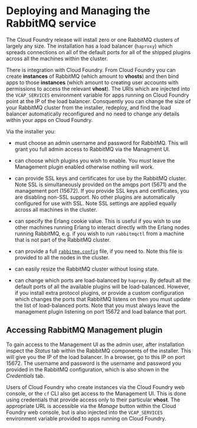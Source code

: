 # Deploying and Managing the RabbitMQ service

The Cloud Foundry release will install zero or one RabbitMQ
clusters of largely any size. The installation has a load balancer
(`haproxy`) which spreads connections on all of the default ports for
all of the shipped plugins across all the machines within the cluster.

There is integration with Cloud Foundry. From Cloud Foundry you can
create **instances** of RabbitMQ (which amount to **vhosts**) and then
bind apps to those **instances** (which amount to creating user
accounts with permissions to access the relevant **vhost**). The URIs
which are injected into the `VCAP_SERVICES` environment variable for
apps running on Cloud Foundry point at the IP of the load
balancer. Consquently you can change the size of your RabbitMQ cluster
from the installer, redeploy, and find the load balancer automatically
reconfigured and no need to change any details within your apps on
Cloud Foundry.


Via the installer you:

- must choose an admin username and password for RabbitMQ. This will
  grant you full admin access to RabbitMQ via the Managment UI.

- can choose which plugins you wish to enable. You *must* leave the
  Management plugin enabled otherwise nothing will work.

- can provide SSL keys and certificates for use by the RabbitMQ
  cluster. Note SSL is simultaneously provided on the amqps port
  (5671) and the management port (15672). If you provide SSL keys and
  certificates, you are disabling non-SSL support. No other plugins
  are automatically configured for use with SSL. Note SSL settings are
  applied equally across all machines in the cluster.

- can specify the Erlang cookie value. This is useful if you wish to
  use other machines running Erlang to interact directly with the
  Erlang nodes running RabbitMQ, e.g. if you wish to run `rabbitmqctl`
  from a machine that is not part of the RabbitMQ cluster.

- can provide a full
  [`rabbitmq.config`](http://www.rabbitmq.com/configure.html) file, if
  you need to. Note this file is provided to all the nodes in the
  cluster.

- can easily resize the RabbitMQ cluster without losing state.

- can change which ports are load-balanced by `haproxy`. By default
  all the default ports of all the available plugins will be
  load-balanced. However, if you install extra protocol plugins, or
  provide a custom configuration which changes the ports that RabbitMQ
  listens on then you must update the list of load-balanced
  ports. Note that you must always leave the management plugin
  listening on port 15672 and load balance that port.


## Accessing RabbitMQ Management plugin

To gain access to the Management UI as the admin user, after
installation inspect the *Status* tab within the RabbitMQ components
of the installer. This will give you the IP of the load balancer. In a
browser, go to this IP on port 15672. The username and password is the
username and password you provided in the RabbitMQ configuration,
which is also shown in the *Credentials* tab.

Users of Cloud Foundry who create instances via the Cloud Foundry web
console, or the `cf` CLI also get access to the Management UI. This is
done using credentials that provide access only to their particular
**vhost**. The appropriate URL is accessible via the *Manage* button
within the Cloud Foundry web console, but is also injected into the
`VCAP_SERVICES` environment variable provided to apps running on Cloud
Foundry.
